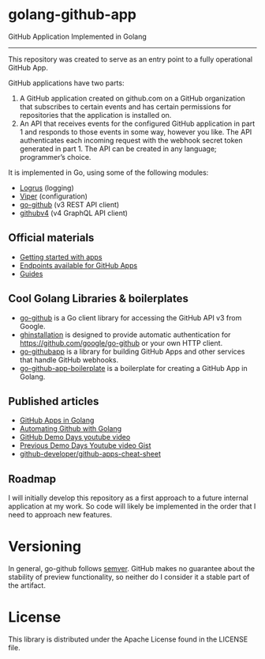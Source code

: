 # golang-github-app
GitHub Application Implemented in Golang
_____  

This repository was created to serve as an entry point to a fully operational GitHub App.  
  
GitHub applications have two parts:  
  
1. A GitHub application created on github.com on a GitHub organization that subscribes to certain events and has certain 
  permissions for repositories that the application is installed on.  
2. An API that receives events for the configured GitHub application in part 1 and responds to those events in some way, 
  however you like. The API authenticates each incoming request with the webhook secret token generated in part 1. 
  The API can be created in any language; programmer’s choice.

It is implemented in Go, using some of the following modules:

* [Logrus](https://github.com/sirupsen/logrus) (logging)
* [Viper](https://github.com/spf13/viper) (configuration)
* [go-github](https://github.com/google/go-github) (v3 REST API client)
* [githubv4]() (v4 GraphQL API client)


## Official materials

- [Getting started with apps](https://docs.github.com/en/free-pro-team@latest/developers/apps/getting-started-with-apps)
- [Endpoints available for GitHub Apps](https://docs.github.com/en/free-pro-team@latest/rest/overview/endpoints-available-for-github-apps)
- [Guides](https://docs.github.com/en/free-pro-team@latest/developers/apps/guides)


## Cool Golang Libraries & boilerplates

- [go-github](https://github.com/google/go-github) is a Go client library for accessing the GitHub API v3 from Google.
- [ghinstallation](https://github.com/bradleyfalzon/ghinstallation) is designed to provide automatic authentication for
  https://github.com/google/go-github or your own HTTP client.
- [go-githubapp](https://github.com/palantir/go-githubapp) is a library for building GitHub Apps and other services that
  handle GitHub webhooks.
- [go-github-app-boilerplate](https://github.com/sharkySharks/go-github-app-boilerplate) is a boilerplate for creating a
  GitHub App in Golang.

## Published articles

- [GitHub Apps in Golang](https://medium.com/@sharkysharks/github-apps-in-golang-1809bb4efb40)
- [Automating Github with Golang](https://www.x-cellent.com/blog/automating-github-with-golang-building-your-own-github-bot/)
- [GitHub Demo Days youtube video](https://www.youtube.com/watch?v=iaBEWB1As0k) 
- [Previous Demo Days Youtube video Gist](https://gist.github.com/swinton/96d4d12c06c2c2b1256ffb0207acf9ba)  
- [github-developer/github-apps-cheat-sheet](https://github.com/github-developer/github-apps-cheat-sheet/blob/master/README.md)



## Roadmap

I will initially develop this repository as a first approach to a future internal application at my work. So code
will likely be implemented in the order that I need to approach new features.

# Versioning

In general, go-github follows [semver](https://semver.org/).  GitHub makes no guarantee about the stability of preview functionality,
so neither do I consider it a stable part of the artifact.

# License

This library is distributed under the Apache License found in the LICENSE file.  